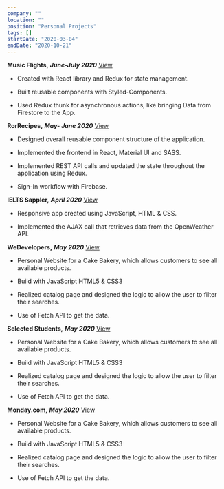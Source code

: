```yaml
---
company: ""
location: ""
position: "Personal Projects"
tags: []
startDate: "2020-03-04"
endDate: "2020-10-21"
---
```


**Music Flights,**  ***June-July 2020***
[View](/projects/my-home "Music Flights")
* Created with React library and Redux for state management.</p>

* Built reusable components with Styled-Components.</p>

* Used Redux thunk for asynchronous actions, like bringing Data from Firestore to the App.</p>

**RorRecipes,** ***May- June 2020***
[View](/projects/inter-camp "RorRecipes")

* Designed overall reusable component structure of the application. </p>

* Implemented the frontend in React, Material UI and SASS.</p>

* Implemented REST API calls and updated the state throughout the application using Redux.</p>

* Sign-In workflow with Firebase.</p>

**IELTS Sappler,** ***April 2020***
[View](/projects/weather-app "IELTS Sappler")

* Responsive app created using JavaScript, HTML & CSS.</p>

* Implemented the AJAX call that retrieves data from the OpenWeather API.</p>

**WeDevelopers,** ***May 2020***
[View](/projects/cake-bakery "WeDevelopers")

* Personal Website for a Cake Bakery, which allows customers to see all available products.</p>

* Build with JavaScript HTML5 & CSS3</p>

* Realized catalog page and designed the logic to allow the user to filter their searches.</p>

* Use of Fetch API to get the data.</p>

**Selected Students,** ***May 2020***
[View](/projects/cake-bakery "Selected Students")

* Personal Website for a Cake Bakery, which allows customers to see all available products.</p>

* Build with JavaScript HTML5 & CSS3</p>

* Realized catalog page and designed the logic to allow the user to filter their searches.</p>

* Use of Fetch API to get the data.</p>

**Monday.com,** ***May 2020***
[View](/projects/cake-bakery "Monday.com")

* Personal Website for a Cake Bakery, which allows customers to see all available products.</p>

* Build with JavaScript HTML5 & CSS3</p>

* Realized catalog page and designed the logic to allow the user to filter their searches.</p>

* Use of Fetch API to get the data.</p>
